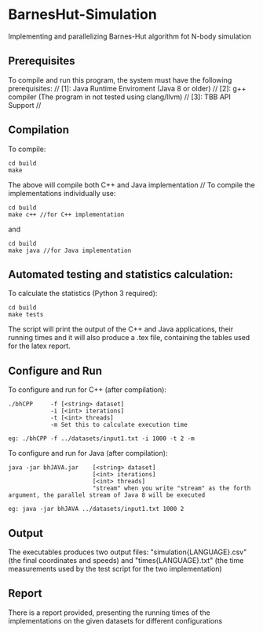 # BarnesHut-Simulation
Implementing and parallelizing Barnes-Hut algorithm fot N-body simulation

## Prerequisites
To compile and run this program, the system must have the following prerequisites: //
[1]: Java Runtime Enviroment (Java 8 or older) //
[2]: g++ compiler (The program in not tested using clang/llvm) //
[3]: TBB API Support //

## Compilation
To compile:
```
cd build
make
```
The above will compile both C++ and Java implementation //
To compile the implementations individually use:
```
cd build
make c++ //for C++ implementation
```
and 
```
cd build
make java //for Java implementation
```
## Automated testing and statistics calculation:
To calculate the statistics (Python 3 required):
```
cd build
make tests
```
The script will print the output of the C++ and Java applications, their running times and it will
also produce a .tex file, containing the tables used for the latex report.

## Configure and Run
To configure and run for C++ (after compilation):
```
./bhCPP     -f [<string> dataset]
            -i [<int> iterations]
            -t [<int> threads]
            -m Set this to calculate execution time 

eg: ./bhCPP -f ../datasets/input1.txt -i 1000 -t 2 -m      
```
To configure and run for Java (after compilation):
```
java -jar bhJAVA.jar    [<string> dataset]
                        [<int> iterations]
                        [<int> threads]
                        "stream" when you write "stream" as the forth argument, the parallel stream of Java 8 will be executed 

eg: java -jar bhJAVA ../datasets/input1.txt 1000 2
```

## Output
The executables produces two output files: "simulation{LANGUAGE}.csv" (the final coordinates and speeds) and "times{LANGUAGE}.txt" (the time measurements used by the test script for the two implementation)

## Report
There is a report provided, presenting the running times of the implementations on the given datasets for different configurations